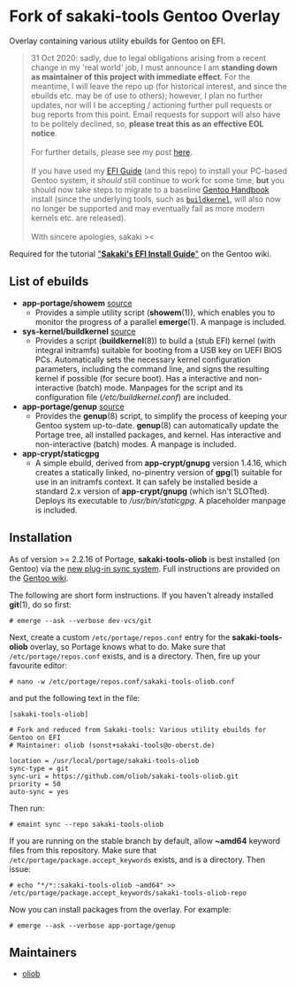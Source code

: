 # Fork of sakaki-tools Gentoo Overlay

Overlay containing various utility ebuilds for Gentoo on EFI.

> 31 Oct 2020: sadly, due to legal obligations arising from a recent change in my 'real world' job, I must announce I am **standing down as maintainer of this project with immediate effect**. For the meantime, I will leave the repo up (for historical interest, and since the ebuilds etc. may be of use to others); however, I plan no further updates, nor will I be accepting / actioning further pull requests or bug reports from this point. Email requests for support will also have to be politely declined, so, **please treat this as an effective EOL notice**.<br><br>For further details, please see my post [here](https://forums.gentoo.org/viewtopic-p-8522963.html#8522963).<br><br>If you have used my [EFI Guide](https://wiki.gentoo.org/wiki/User:Sakaki/Sakaki%27s_EFI_Install_Guide) (and this repo) to install your PC-based Gentoo system, it *should* still continue to work for some time, **but** you should now take steps to migrate to a baseline [Gentoo Handbook](https://wiki.gentoo.org/wiki/Handbook:AMD64) install (since the underlying tools, such as [`buildkernel`](https://github.com/sakaki-/buildkernel), will also now no longer be supported and may eventually fail as more modern kernels etc. are released).<br><br>With sincere apologies, sakaki ><

Required for the tutorial ["**Sakaki's EFI Install Guide**"](https://wiki.gentoo.org/wiki/Sakaki's_EFI_Install_Guide) on the Gentoo wiki.

## List of ebuilds

* **app-portage/showem** [source](https://github.com/sakaki-/showem)
  * Provides a simple utility script (**showem**(1)), which enables you to monitor the progress of a parallel **emerge**(1). A manpage is included.
* **sys-kernel/buildkernel** [source](https://github.com/sakaki-/buildkernel)
  * Provides a script (**buildkernel**(8)) to build a (stub EFI) kernel (with integral initramfs) suitable for booting from a USB key on UEFI BIOS PCs. Automatically sets the necessary kernel configuration parameters, including the command line, and signs the resulting kernel if possible (for secure boot). Has a interactive and non-interactive (batch) mode. Manpages for the script and its configuration file (_/etc/buildkernel.conf_) are included.
* **app-portage/genup** [source](https://github.com/sakaki-/genup)
  * Provides the **genup**(8) script, to simplify the process of keeping your Gentoo system up-to-date. **genup**(8) can automatically update the Portage tree, all installed packages, and kernel. Has interactive and non-interactive (batch) modes. A manpage is included.
* **app-crypt/staticgpg**
  * A simple ebuild, derived from **app-crypt/gnupg** version 1.4.16, which creates a statically linked, no-pinentry version of **gpg**(1) suitable for use in an initramfs context. It can safely be installed beside a standard 2.x version of **app-crypt/gnupg** (which isn't SLOTted). Deploys its executable to _/usr/bin/staticgpg_. A placeholder manpage is included.

## Installation

As of version >= 2.2.16 of Portage, **sakaki-tools-oliob** is best installed (on Gentoo) via the [new plug-in sync system](https://wiki.gentoo.org/wiki/Project:Portage/Sync).
Full instructions are provided on the [Gentoo wiki](https://wiki.gentoo.org/wiki/Sakaki's_EFI_Install_Guide/Building_the_Gentoo_Base_System_Minus_Kernel#Preparing_to_Run_Parallel_emerges).

The following are short form instructions. If you haven't already installed **git**(1), do so first:

    # emerge --ask --verbose dev-vcs/git 

Next, create a custom `/etc/portage/repos.conf` entry for the **sakaki-tools-oliob** overlay, so Portage knows what to do. Make sure that `/etc/portage/repos.conf` exists, and is a directory. Then, fire up your favourite editor:

    # nano -w /etc/portage/repos.conf/sakaki-tools-oliob.conf

and put the following text in the file:
```
[sakaki-tools-oliob]
 
# Fork and reduced from Sakaki-tools: Various utility ebuilds for Gentoo on EFI
# Maintainer: oliob (sonst+sakaki-tools@o-oberst.de)
 
location = /usr/local/portage/sakaki-tools-oliob
sync-type = git
sync-uri = https://github.com/oliob/sakaki-tools-oliob.git
priority = 50
auto-sync = yes
```

Then run:

    # emaint sync --repo sakaki-tools-oliob

If you are running on the stable branch by default, allow **~amd64** keyword files from this repository. Make sure that `/etc/portage/package.accept_keywords` exists, and is a directory. Then issue:

    # echo "*/*::sakaki-tools-oliob ~amd64" >> /etc/portage/package.accept_keywords/sakaki-tools-oliob-repo
    
Now you can install packages from the overlay. For example:

    # emerge --ask --verbose app-portage/genup

## Maintainers

* [oliob](mailto:sonst+sakaki-tools@o-oberst.de)
